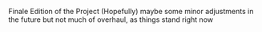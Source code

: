 Finale Edition of the Project (Hopefully) maybe some minor adjustments in the future but not much of overhaul, as things stand right now
